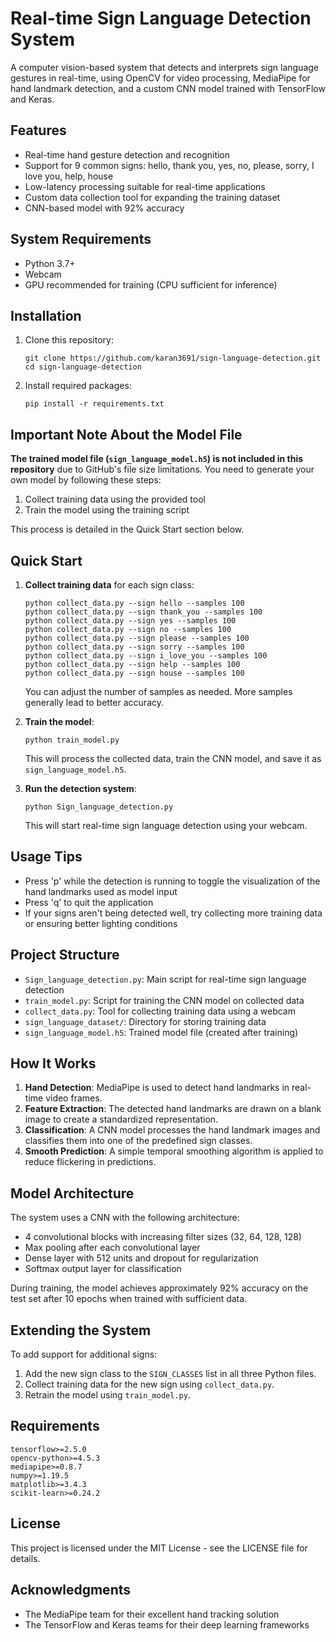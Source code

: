 # Real-time Sign Language Detection System

A computer vision-based system that detects and interprets sign language gestures in real-time, using OpenCV for video processing, MediaPipe for hand landmark detection, and a custom CNN model trained with TensorFlow and Keras.

## Features

- Real-time hand gesture detection and recognition
- Support for 9 common signs: hello, thank you, yes, no, please, sorry, I love you, help, house
- Low-latency processing suitable for real-time applications
- Custom data collection tool for expanding the training dataset
- CNN-based model with 92% accuracy

## System Requirements

- Python 3.7+
- Webcam
- GPU recommended for training (CPU sufficient for inference)

## Installation

1. Clone this repository:
   ```
   git clone https://github.com/karan3691/sign-language-detection.git
   cd sign-language-detection
   ```

2. Install required packages:
   ```
   pip install -r requirements.txt
   ```

## Important Note About the Model File

**The trained model file (`sign_language_model.h5`) is not included in this repository** due to GitHub's file size limitations. You need to generate your own model by following these steps:

1. Collect training data using the provided tool
2. Train the model using the training script

This process is detailed in the Quick Start section below.

## Quick Start

1. **Collect training data** for each sign class:
   ```
   python collect_data.py --sign hello --samples 100
   python collect_data.py --sign thank_you --samples 100
   python collect_data.py --sign yes --samples 100
   python collect_data.py --sign no --samples 100
   python collect_data.py --sign please --samples 100
   python collect_data.py --sign sorry --samples 100
   python collect_data.py --sign i_love_you --samples 100
   python collect_data.py --sign help --samples 100
   python collect_data.py --sign house --samples 100
   ```
   
   You can adjust the number of samples as needed. More samples generally lead to better accuracy.

2. **Train the model**:
   ```
   python train_model.py
   ```
   This will process the collected data, train the CNN model, and save it as `sign_language_model.h5`.

3. **Run the detection system**:
   ```
   python Sign_language_detection.py
   ```
   This will start real-time sign language detection using your webcam.

## Usage Tips

- Press 'p' while the detection is running to toggle the visualization of the hand landmarks used as model input
- Press 'q' to quit the application
- If your signs aren't being detected well, try collecting more training data or ensuring better lighting conditions

## Project Structure

- `Sign_language_detection.py`: Main script for real-time sign language detection
- `train_model.py`: Script for training the CNN model on collected data
- `collect_data.py`: Tool for collecting training data using a webcam
- `sign_language_dataset/`: Directory for storing training data
- `sign_language_model.h5`: Trained model file (created after training)

## How It Works

1. **Hand Detection**: MediaPipe is used to detect hand landmarks in real-time video frames.
2. **Feature Extraction**: The detected hand landmarks are drawn on a blank image to create a standardized representation.
3. **Classification**: A CNN model processes the hand landmark images and classifies them into one of the predefined sign classes.
4. **Smooth Prediction**: A simple temporal smoothing algorithm is applied to reduce flickering in predictions.

## Model Architecture

The system uses a CNN with the following architecture:
- 4 convolutional blocks with increasing filter sizes (32, 64, 128, 128)
- Max pooling after each convolutional layer
- Dense layer with 512 units and dropout for regularization
- Softmax output layer for classification

During training, the model achieves approximately 92% accuracy on the test set after 10 epochs when trained with sufficient data.

## Extending the System

To add support for additional signs:

1. Add the new sign class to the `SIGN_CLASSES` list in all three Python files.
2. Collect training data for the new sign using `collect_data.py`.
3. Retrain the model using `train_model.py`.

## Requirements

```
tensorflow>=2.5.0
opencv-python>=4.5.3
mediapipe>=0.8.7
numpy>=1.19.5
matplotlib>=3.4.3
scikit-learn>=0.24.2
```

## License

This project is licensed under the MIT License - see the LICENSE file for details.

## Acknowledgments

- The MediaPipe team for their excellent hand tracking solution
- The TensorFlow and Keras teams for their deep learning frameworks 